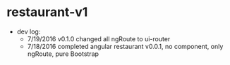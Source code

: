 # restaurant-v1
- dev log:
  * 7/19/2016 v0.1.0 changed all ngRoute to ui-router
  * 7/18/2016 completed angular restaurant v0.0.1, no component, only ngRoute, pure Bootstrap